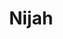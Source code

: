 ---
title: Nijah
position: 3

link: "http://dcscores.blogspot.com/2015/07/alumni-profile-nijah-armstrong-leans-on.html"
image: "/uploads/image-story--nijah.jpg"
---